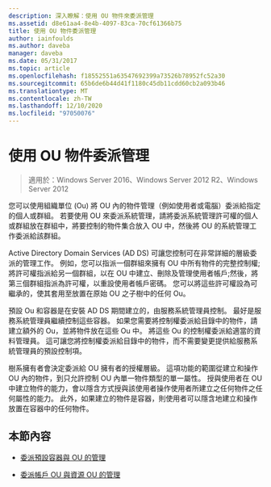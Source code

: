 ```yaml
---
description: 深入瞭解：使用 OU 物件來委派管理
ms.assetid: d8e61aa4-8e4b-4097-83ca-70cf61366b75
title: 使用 OU 物件委派管理
author: iainfoulds
ms.author: daveba
manager: daveba
ms.date: 05/31/2017
ms.topic: article
ms.openlocfilehash: f18552551a63547692399a73526b78952fc52a30
ms.sourcegitcommit: 65b6de6b44d41f1180c45db11cdd60cb2a093b46
ms.translationtype: MT
ms.contentlocale: zh-TW
ms.lasthandoff: 12/10/2020
ms.locfileid: "97050076"
---
```

# <a name="delegating-administration-by-using-ou-objects"></a>使用 OU 物件委派管理

>適用於：Windows Server 2016、Windows Server 2012 R2、Windows Server 2012

您可以使用組織單位 (Ou) 將 OU 內的物件管理（例如使用者或電腦）委派給指定的個人或群組。 若要使用 OU 來委派系統管理，請將委派系統管理許可權的個人或群組放在群組中，將要控制的物件集合放入 OU 中，然後將 OU 的系統管理工作委派給該群組。

Active Directory Domain Services (AD DS) 可讓您控制可在非常詳細的層級委派的管理工作。 例如，您可以指派一個群組來擁有 OU 中所有物件的完整控制權;將許可權指派給另一個群組，以在 OU 中建立、刪除及管理使用者帳戶;然後，將第三個群組指派為許可權，以重設使用者帳戶密碼。 您可以將這些許可權設為可繼承的，使其套用至放置在原始 OU 之子樹中的任何 Ou。

預設 Ou 和容器是在安裝 AD DS 期間建立的，由服務系統管理員控制。 最好是服務系統管理員繼續控制這些容器。 如果您需要將控制權委派給目錄中的物件，請建立額外的 Ou，並將物件放在這些 Ou 中。 將這些 Ou 的控制權委派給適當的資料管理員。 這可讓您將控制權委派給目錄中的物件，而不需要變更提供給服務系統管理員的預設控制項。

樹系擁有者會決定委派給 OU 擁有者的授權層級。 這項功能的範圍從建立和操作 OU 內的物件，到只允許控制 OU 內單一物件類型的單一屬性。 授與使用者在 OU 中建立物件的能力，會以隱含方式授與該使用者操作使用者所建立之任何物件之任何屬性的能力。 此外，如果建立的物件是容器，則使用者可以隱含地建立和操作放置在容器中的任何物件。

## <a name="in-this-section"></a>本節內容

-   [委派預設容器與 OU 的管理](../../ad-ds/plan/Delegating-Administration-of-Default-Containers-and-OUs.md)

-   [委派帳戶 OU 與資源 OU 的管理](../../ad-ds/plan/Delegating-Administration-of-Account-OUs-and-Resource-OUs.md)



